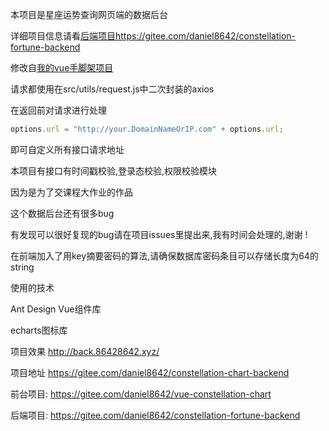 本项目是星座运势查询网页端的数据后台

详细项目信息请看[后端项目](https://gitee.com/daniel8642/constellation-fortune-backend)https://gitee.com/daniel8642/constellation-fortune-backend

修改自[我的vue手脚架项目](https://gitee.com/daniel8642/vue-base)

请求都使用在src/utils/request.js中二次封装的axios

在返回前对请求进行处理

```javascript
options.url = "http://your.DomainNameOrIP.com" + options.url;
```

即可自定义所有接口请求地址

本项目有接口有时间戳校验,登录态校验,权限校验模块

因为是为了交课程大作业的作品

这个数据后台还有很多bug

有发现可以很好复现的bug请在项目issues里提出来,我有时间会处理的,谢谢 !

在前端加入了用key摘要密码的算法,请确保数据库密码条目可以存储长度为64的string



使用的技术

Ant Design Vue组件库

echarts图标库

项目效果
http://back.86428642.xyz/


项目地址
https://gitee.com/daniel8642/constellation-chart-backend

前台项目:
https://gitee.com/daniel8642/vue-constellation-chart

后端项目:
https://gitee.com/daniel8642/constellation-fortune-backend


